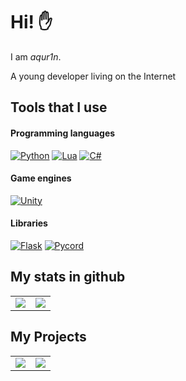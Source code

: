 # Hi! ✋
I am *aqur1n*. 

A young developer living on the Internet

## Tools that I use
#### Programming languages
[![Python](https://img.shields.io/badge/python-0E1117?logo=python&logoColor=white&style=for-the-badge)](https://www.python.org/)
[![Lua](https://img.shields.io/badge/lua-0E1117?logo=lua&logoColor=white&style=for-the-badge)](https://www.lua.org/)
[![C#](https://img.shields.io/badge/c%23-0E1117?logo=csharp&logoColor=white&style=for-the-badge)](https://learn.microsoft.com/ru-ru/dotnet/csharp/)
#### Game engines
[![Unity](https://img.shields.io/badge/unity-0E1117?logo=unity&logoColor=white&style=for-the-badge)](https://unity.com/)
#### Libraries
[![Flask](https://img.shields.io/badge/flask-0E1117?logo=python&logoColor=white&style=for-the-badge)](https://flask.palletsprojects.com/en/3.0.x/)
[![Pycord](https://img.shields.io/badge/pycord-0E1117?logo=python&logoColor=white&style=for-the-badge)](https://docs.pycord.dev/en/stable/)

## My stats in github
<table>
    <tr>
      <td align="center" style="padding=0;width=100%;">
        <img align="center" style="padding=0;" src="https://github-readme-stats.vercel.app/api?username=aqur1n&show_icons=true&theme=tokyonight&hide_border=true&bg_color=00000000&icon_color=4F8CC9&hide_title=true&count_private=true" />
      </td>
      <td align="center" style="padding=0;width=100%;">
        <img align="center" style="padding=0;" src="https://github-readme-stats.vercel.app/api/top-langs/?username=aqur1n&layout=compact&theme=tokyonight&hide_border=true&bg_color=00000000&icon_color=00000000&count_private=true" />
      </td>
    </tr>
</table>

## My Projects 
<table>
    <tr>
        <td align="center" style="padding=0;width=100%;">
            <a href="https://top.gg/bot/969234839188422676">
                <img align="center" style="padding=0;" src="https://aqur1n.ru/api/v1/rimuru/widget.svg?random=$(date +%s)" />
            </a>
        </td>
        <td align="center" style="padding=0;width=100%;">
            <a href="https://discord.gg/StFzkkFyJf">
                <img align="center" style="padding=0;" src="https://github.com/aqur1n/aqur1n/blob/main/NodeS.png?raw=true" />
            </a>
        </td>
    </tr>
</table>

